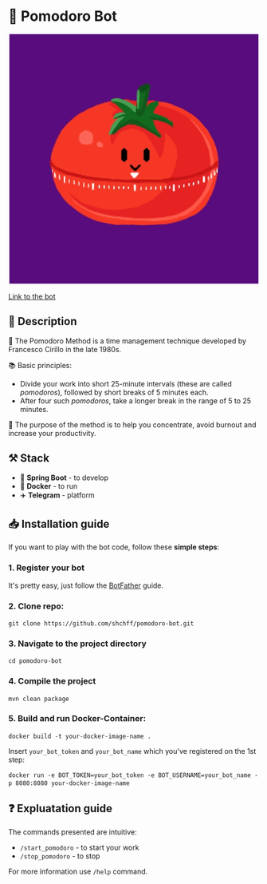 # 🍅 Pomodoro Bot

<div align="center">
    <img width="500" src="assets/pomodoro-avatar.jpg" alt="pomodoro image"/>
</div>

[Link to the bot](https://telegram.me/pomodoro_concentration_bot)

## 📕 Description

🍅 The Pomodoro Method is a time management technique developed by Francesco Cirillo in the late 1980s.

📚 Basic principles:
- Divide your work into short 25-minute intervals (these are called _pomodoros_), followed by short breaks of 5 minutes each.
- After four such _pomodoros_, take a longer break in the range of 5 to 25 minutes.

🎯 The purpose of the method is to help you concentrate, avoid burnout and increase your productivity.

## ⚒️ Stack

- 🌱 **Spring Boot** - to develop
- 🐋 **Docker** - to run
- ✈️ **Telegram** - platform

## 📥 Installation guide

If you want to play with the bot code, follow these **simple steps**:

### 1. Register your bot
It's pretty easy, just follow the [BotFather](https://telegram.me/BotFather) guide.
### 2. Clone repo:
```shell
git clone https://github.com/shchff/pomodoro-bot.git
```
### 3. Navigate to the project directory
```shell
cd pomodoro-bot
```
### 4. Compile the project
```shell
mvn clean package
```
### 5. Build and run Docker-Container:
```shell
docker build -t your-docker-image-name .
```
Insert `your_bot_token` and `your_bot_name` which you've registered on the 1st step:
```shell
docker run -e BOT_TOKEN=your_bot_token -e BOT_USERNAME=your_bot_name -p 8080:8080 your-docker-image-name
```

## ❓ Expluatation guide

The commands presented are intuitive:
- `/start_pomodoro` - to start your work
- `/stop_pomodoro` - to stop

For more information use `/help` command.

